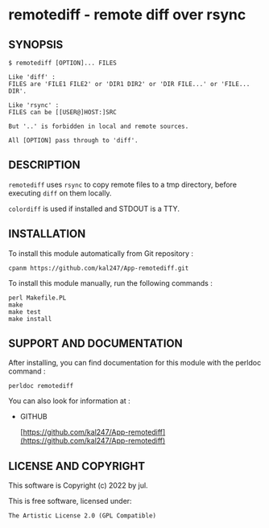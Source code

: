 remotediff - remote diff over rsync
===================================

SYNOPSIS
--------

    $ remotediff [OPTION]... FILES

    Like 'diff' :
    FILES are 'FILE1 FILE2' or 'DIR1 DIR2' or 'DIR FILE...' or 'FILE... DIR'.

    Like 'rsync' :
    FILES can be [[USER@]HOST:]SRC

    But '..' is forbidden in local and remote sources.

    All [OPTION] pass through to 'diff'.


DESCRIPTION
-----------

`remotediff` uses `rsync` to copy remote files to a tmp directory, before
executing `diff` on them locally.

`colordiff` is used if installed and STDOUT is a TTY.


INSTALLATION
------------

To install this module automatically from Git repository :

    cpanm https://github.com/kal247/App-remotediff.git

To install this module manually, run the following commands :

    perl Makefile.PL
    make     
    make test
    make install


SUPPORT AND DOCUMENTATION
-------------------------

After installing, you can find documentation for this module with the
perldoc command :

    perldoc remotediff

You can also look for information at :

- GITHUB

    [https://github.com/kal247/App-remotediff](https://github.com/kal247/App-remotediff)


LICENSE AND COPYRIGHT
---------------------

This software is Copyright (c) 2022 by jul.

This is free software, licensed under:

    The Artistic License 2.0 (GPL Compatible)
